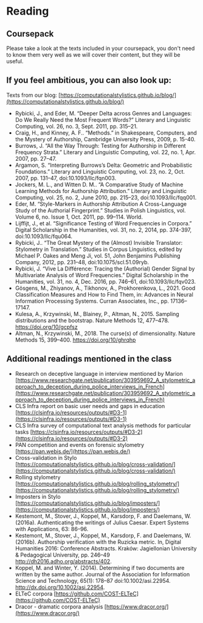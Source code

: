 # Reading
## Coursepack
Please take a look at the texts included in your coursepack, you don't need to know them very well as we will cover their content, but they will be useful.

## If you feel ambitious, you can also look up:

Texts from our blog: [https://computationalstylistics.github.io/blog/](https://computationalstylistics.github.io/blog/)

* Rybicki, J., and Eder, M. “Deeper Delta across Genres and Languages: Do We Really Need the Most Frequent Words?” Literary and Linguistic Computing, vol. 26, no. 3, Sept. 2011, pp. 315–21.
* Craig, H., and Kinney, A. F.. “Methods.” in Shakespeare, Computers, and the Mystery of Authorship, Cambridge University Press, 2009, p. 15-40.
* Burrows, J. “All the Way Through: Testing for Authorship in Different Frequency Strata.” Literary and Linguistic Computing, vol. 22, no. 1, Apr. 2007, pp. 27–47.
* Argamon, S. “Interpreting Burrows’s Delta: Geometric and Probabilistic Foundations.” Literary and Linguistic Computing, vol. 23, no. 2, Oct. 2007, pp. 131–47, doi:10.1093/llc/fqn003.
* Jockers, M. L., and Witten D. M.. “A Comparative Study of Machine Learning Methods for Authorship Attribution.” Literary and Linguistic Computing, vol. 25, no. 2, June 2010, pp. 215–23, doi:10.1093/llc/fqq001.
* Eder, M. “Style-Markers in Authorship Attribution A Cross-Language Study of the Authorial Fingerprint.” Studies in Polish Linguistics, vol. Volume 6, no. Issue 1, Oct. 2011, pp. 99–114. World.
* Lijffijt, J., et al. “Significance Testing of Word Frequencies in Corpora.” Digital Scholarship in the Humanities, vol. 31, no. 2, 2014, pp. 374-397, doi:10.1093/llc/fqu064.
* Rybicki, J.. “The Great Mystery of the (Almost) Invisible Translator: Stylometry in Translation.” Studies in Corpus Linguistics, edited by Michael P. Oakes and Meng Ji, vol. 51, John Benjamins Publishing Company, 2012, pp. 231–48, doi:10.1075/scl.51.09ryb.
* Rybicki, J. “Vive La Différence: Tracing the (Authorial) Gender Signal by Multivariate Analysis of Word Frequencies.” Digital Scholarship in the Humanities, vol. 31, no. 4, Dec. 2016, pp. 746–61, doi:10.1093/llc/fqv023.
* Gösgens, M., Zhiyanov, A., Tikhonov, A., Prokhorenkova, L., 2021. Good Classification Measures and How to Find Them, in: Advances in Neural Information Processing Systems. Curran Associates, Inc., pp. 17136–17147.
* Kulesa, A., Krzywinski, M., Blainey, P., Altman, N., 2015. Sampling distributions and the bootstrap. Nature Methods 12, 477–478. https://doi.org/10/gcpfsz
* Altman, N., Krzywinski, M., 2018. The curse(s) of dimensionality. Nature Methods 15, 399–400. https://doi.org/10/ghrqhp

## Additional readings mentioned in the class
* Research on deceptive language in interview mentioned by Marion [https://www.researchgate.net/publication/303959692_A_stylometric_approach_to_deception_during_police_interviews_in_French](https://www.researchgate.net/publication/303959692_A_stylometric_approach_to_deception_during_police_interviews_in_French)
* CLS Infra report on basic user needs and gaps in education [https://clsinfra.io/resources/outputs/#D3-1](https://clsinfra.io/resources/outputs/#D3-1)
* CLS Infra survey of computational text analysis methods for particular tasks [https://clsinfra.io/resources/outputs/#D3-2](https://clsinfra.io/resources/outputs/#D3-2)
* PAN competition and events on forensic stylometry [https://pan.webis.de/](https://pan.webis.de/)
* Cross-validation in Stylo [https://computationalstylistics.github.io/blog/cross-validation/](https://computationalstylistics.github.io/blog/cross-validation/)
* Rolling stylometry [https://computationalstylistics.github.io/blog/rolling_stylometry/](https://computationalstylistics.github.io/blog/rolling_stylometry/)
* Imposters in Stylo [https://computationalstylistics.github.io/blog/imposters/](https://computationalstylistics.github.io/blog/imposters/)
* Kestemont, M., Stover, J., Koppel, M., Karsdorp, F. and Daelemans, W. (2016a). Authenticating the writings of Julius Caesar. Expert Systems with Applications, 63: 86–96.
* Kestemont, M., Stover, J., Koppel, M., Karsdorp, F. and Daelemans, W. (2016b). Authorship verification with the Ruzicka metric. In, Digital Humanities 2016: Conference Abstracts. Kraków: Jagiellonian University & Pedagogical University, pp. 246–49 http://dh2016.adho.org/abstracts/402.
* Koppel, M. and Winter, Y. (2014). Determining if two documents are written by the same author. Journal of the Association for Information Science and Technology, 65(1): 178–87 doi:10.1002/asi.22954. http://dx.doi.org/10.1002/asi.22954.
* ELTeC corpora [https://github.com/COST-ELTeC](https://github.com/COST-ELTeC)
* Dracor - dramatic corpora analysis [https://www.dracor.org/](https://www.dracor.org/)

